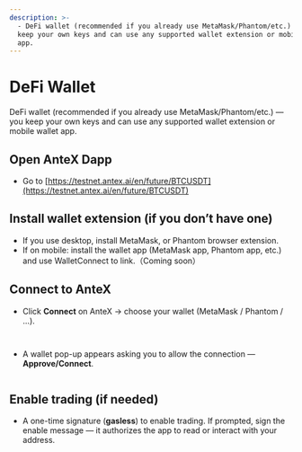 ```yaml
---
description: >-
  - DeFi wallet (recommended if you already use MetaMask/Phantom/etc.) — you
  keep your own keys and can use any supported wallet extension or mobile wallet
  app.
---
```


# DeFi Wallet

DeFi wallet (recommended if you already use MetaMask/Phantom/etc.) — you keep your own keys and can use any supported wallet extension or mobile wallet app.

## Open AnteX Dapp

* Go to [https://testnet.antex.ai/en/future/BTCUSDT](https://testnet.antex.ai/en/future/BTCUSDT)

## **Install wallet extension (if you don’t have one)**

* If you use desktop, install MetaMask, or Phantom browser extension.
* If on mobile: install the wallet app (MetaMask app, Phantom app, etc.) and use WalletConnect to link.（Coming soon）

## **Connect to** AnteX

* Click **Connect** on AnteX → choose your wallet (MetaMask / Phantom / ...).

<figure><img src="https://g436fuyahxw.sg.larksuite.com/space/api/box/stream/download/asynccode/?code=MTYyNjE0YTcyNDliYTE2ZWE3ZmIyNjA4OWQzZmIwNjdfUU9CamZDS1JOa2RSUWJiSDN3YlFCTGVmc1dsN2VrN2lfVG9rZW46Tkw1U2JhR2tLbzNwN254WmMyRWxMMlo3Z3BoXzE3NTQ2NDU1NjQ6MTc1NDY0OTE2NF9WNA" alt=""><figcaption></figcaption></figure>

<figure><img src="https://g436fuyahxw.sg.larksuite.com/space/api/box/stream/download/asynccode/?code=MmExNTRjODZkODQyYWJjNDBmZThiNjgzNTM3M2JhNTNfN2dXNGRhd3VsQnBHTUpoSTN4ODNlM3hqa3lKWWNCMXFfVG9rZW46RnV0b2JwTkdGb0dja294cmVxTWxsVWdMZ0pjXzE3NTQ2NDU1NjQ6MTc1NDY0OTE2NF9WNA" alt=""><figcaption></figcaption></figure>

* A wallet pop-up appears asking you to allow the connection — **Approve/Connect**.

<figure><img src="https://g436fuyahxw.sg.larksuite.com/space/api/box/stream/download/asynccode/?code=NzFiNjY2ZTI1YTI3NTk2ZWFiYjFiMDU2MzQ1NzMxOWNfZXpRVG1vUWhJeFRPeFZLUm9lU0ZheDJLbDA5VVFXQUlfVG9rZW46R3RPWGJjZUlJbzZVMDl4M1AyUWxYNnRDZ3ZkXzE3NTQ2NDU1NjQ6MTc1NDY0OTE2NF9WNA" alt=""><figcaption></figcaption></figure>

## **Enable trading (if needed)**

* A one-time signature (**gasless**) to enable trading. If prompted, sign the enable message — it authorizes the app to read or interact with your address.

<figure><img src="https://g436fuyahxw.sg.larksuite.com/space/api/box/stream/download/asynccode/?code=YTA2MWJmOWY0MjAyYzUyODEzYWY3NWM2ZWMxMTlkYmFfcUk4THFNaVJ4V3psNGxUZDVnelZuclNPTkNuQTNVYzlfVG9rZW46TlJiVWJMT1lPb1BMTWp4RmZNSmxMcWxuZ0NjXzE3NTQ2NDU1NjQ6MTc1NDY0OTE2NF9WNA" alt=""><figcaption></figcaption></figure>

<figure><img src="https://g436fuyahxw.sg.larksuite.com/space/api/box/stream/download/asynccode/?code=N2E0ODc5ZDBkNjU2YzNlYjI5Y2Y5OTZhNTg3YjcwMjhfZXNLbWdUNzllWm4wZXp5VEFuRUNKeTFvblBwbUxRcnJfVG9rZW46VHdRdWJHMzRvb0pPbXV4TkZid2x6YXFwZ2ZTXzE3NTQ2NDU1NjQ6MTc1NDY0OTE2NF9WNA" alt=""><figcaption></figcaption></figure>
